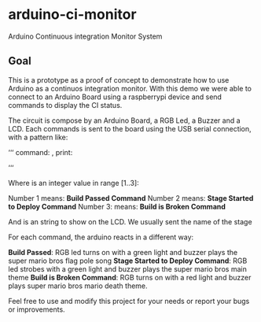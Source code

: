 arduino-ci-monitor
==================

Arduino Continuous integration Monitor System

## Goal

This is a prototype as a proof of concept to demonstrate how to
use Arduino as a continuos integration monitor. With this demo we were
able to connect to an Arduino Board using a raspberrypi device and send
commands to display the CI status.

The circuit is compose by an Arduino Board, a RGB Led, a Buzzer and a
LCD. Each commands is sent to the board using the USB serial connection, with a pattern like:

‘‘‘
command: <number>, print: <text to display>

‘‘‘

Where <number> is an integer value in range [1..3]:

Number 1 means: __Build Passed Command__
Number 2 means: __Stage Started to Deploy Command__
Number 3: means: __Build is Broken Command__

And <text to display> is an string to show on the LCD. We usually sent the name of the stage

For each command, the arduino reacts in a different way:

__Build Passed__: RGB led turns on with a green light and buzzer plays the super mario bros flag pole song
__Stage Started to Deploy Command__: RGB led strobes with a green light and buzzer plays the super mario bros main theme
__Build is Broken Command__: RGB turns on with a red light and buzzer plays super mario bros mario death theme.

Feel free to use and modify this project for your needs or report your bugs or improvements.
